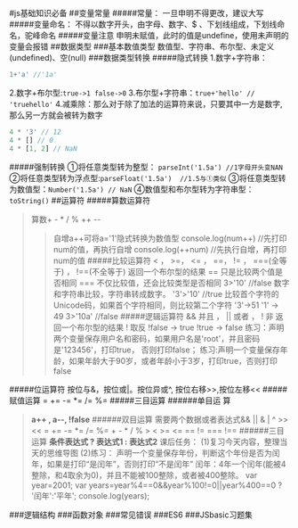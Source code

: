 #js基础知识必备
##变量常量
#####常量：
一旦申明不得更改，建议大写
#####变量命名：
不得以数字开头，由字母、数字、$ 、下划线组成，下划线命名，驼峰命名
#####变量注意
申明未赋值，此时的值是undefine，使用未声明的变量会报错
<font color="#f00"></font>
##数据类型
###基本数值类型
数值型、字符串、布尔型、未定义(undefined)、空(null)
###数据类型转换
#####隐式转换
1.数字+字符串：
``` js
1+'a' //'1a'
```
2.数字+布尔型:`true->1 false->0`
3.布尔型+字符串：`true+'hello' // 'truehello'`
4.减乘除：那么对于除了加法的运算符来说，只要其中一方是数字,  
 那么另一方就会被转为数字
``` js
4 * '3' // 12
4 * [] // 0
4 * [1, 2] // NaN
```
#####强制转换
①将任意类型转为整型：  `parseInt('1.5a') //1字母开头变NAN`
②将任意类型转为浮点型:`parseFloat('1.5a')  //1.5与①类似`
③将任意类型转为数值型：`Number('1.5a') // NaN`
④数值型和布尔型转为字符串型：`toString()`
##运算符
#####算数运算符
  >算数+ - * /  %  ++  --
 >>自增a++可将a='1'隐式转换为数值型
console.log(num++)  //先打印num的值，再执行自增
  console.log(++num)  //先执行自增，再打印num的值
#####比较运算符
>  < ， >=，  <= ， ==，  != ， ===(全等于) ， !==(不全等于)
>>返回一个布尔型的结果
  ==  只是比较两个值是否相同
  === 不仅比较值，还会比较类型是否相同
  3>'10'  //false   数字和字符串比较，字符串转成数字。
  '3'>'10'  //true   比较首个字符的Unicode码，如果首个字符相同，则比较第二个字符
    '3'->51   '1' -> 49
  3>'10a'  //false
#####逻辑运算符
>&&  并且 ，   ||   或者  ，  !  非  返回一个布尔型的结果
>> !  取反   !false -> true  !true -> false
练习：声明两个变量保存用户名和密码，如果用户名是'root'，并且密码是'123456'，打印true，  否则打印false；
  练习:声明一个变量保存年龄，如果年龄大于90岁，或者年龄小于3岁，打印true，否则打印false

#####位运算符
 按位与&，按位或|。按位异或^,  按位右移>>,按位左移<<
#####赋值运算
=  +=  -=  *=  /=  %=
#####三目运算
######单目运 算  
>**a++ ,  a--,   !false**
######双目运算
  >需要两个数据或者表达式&&  ||  &  |  ^  >>  <<  =  +=  -=  *=  /=  %=  +  -  *  /  %  > <  >=  <=  ==  !=  ===  !==
######三目运算
  >**条件表达式 ?  表达式1  :  表达式2**
课后任务：
  (1)复习今天内容，整理当天的思维导图
  (2)练习： 声明一个变量保存年份，判断这个年份是否为闰年，如果是打印“是闰年”，否则打印“不是闰年” 闰年：4年一个闰年(能被4整除，和4取余为0)，并且不能被100整除，或者被400整除。
var year=2001;
var years=year%4==0&&year%100!=0||year%400==0 ? '闰年':'平年';
 console.log(years);

###逻辑结构
###函数对象
###常见错误
###ES6
###JSbasic习题集